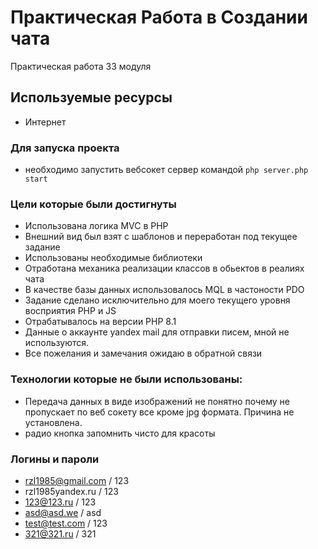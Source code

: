 # Практическая Работа в Создании чата

Практическая работа 33 модуля

## Используемые ресурсы

* Интернет

### Для запуска проекта

* необходимо запустить вебсокет сервер командой
```php server.php start```

### Цели которые были достигнуты

* Использована логика MVC в PHP
* Внешний вид был взят с шаблонов и переработан под текущее задание
* Использованы необходимые библиотеки
* Отработана механика реализации классов в обьектов в реалиях чата
* В качестве базы данных использовалось MQL в частоности PDO
* Задание сделано исключительно для моего текущего уровня восприятия PHP и JS
* Отрабатывалось на версии PHP 8.1
* Данные о аккаунте yandex mail для отправки писем, мной не используются.
* Все пожелания и замечания ожидаю в обратной связи


### Технологии которые не были использованы:

* Передача данных в виде изображений не понятно почему не пропускает по веб сокету все кроме jpg формата. Причина не установлена.
* радио кнопка запомнить чисто для красоты

### Логины и пароли
* rzl1985@gmail.com / 123
* rzl1985yandex.ru  / 123
* 123@123.ru        / 123
* asd@asd.we        / asd
* test@test.com     / 123
* 321@321.ru        / 321